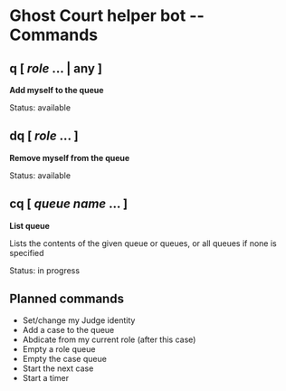 # Ghost Court helper bot -- Commands

## q [ *role* ... | any ]

**Add myself to the queue**

Status: available

## dq [ *role* ... ]

**Remove myself from the queue**

Status: available

## cq [ *queue name* ... ]

**List queue**

Lists the contents of the given queue or queues, or all queues if none is specified

Status: in progress

## Planned commands

* Set/change my Judge identity
* Add a case to the queue
* Abdicate from my current role (after this case)
* Empty a role queue
* Empty the case queue
* Start the next case
* Start a timer
